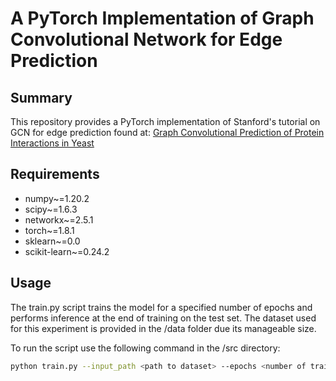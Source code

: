 # A PyTorch Implementation of Graph Convolutional Network for Edge Prediction

## Summary
This repository provides a PyTorch implementation of Stanford's tutorial on GCN for edge prediction found at: [Graph Convolutional Prediction of Protein Interactions in Yeast](http://snap.stanford.edu/deepnetbio-ismb/ipynb/Graph+Convolutional+Prediction+of+Protein+Interactions+in+Yeast.html)

## Requirements
<ul>
<li>numpy~=1.20.2</li>
<li>scipy~=1.6.3</li>
<li>networkx~=2.5.1</li>
<li>torch~=1.8.1</li>
<li>sklearn~=0.0</li>
<li>scikit-learn~=0.24.2</li>
</ul>

## Usage
The train.py script trains the model for a specified number of epochs and performs inference at the end of training on the test set. The dataset used for this experiment is provided in the /data folder due its manageable size. 

To run the script use the following command in the /src directory:

```sh
python train.py --input_path <path to dataset> --epochs <number of training epochs> --learning_rate <well, LR :)> --model_path <path to save the trained model to> --hidden_dim <hidden layer dimension> --output_dim <graph embedding dimension>
```
